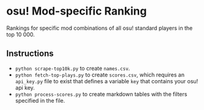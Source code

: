 # osu! Mod-specific Ranking

Rankings for specific mod combinations of all osu! standard players in the top 10 000.

## Instructions
* `python scrape-top10k.py` to create `names.csv`.
* `python fetch-top-plays.py` to create `scores.csv`, which requires an `api_key.py` file to exist that defines a variable `key` that contains your osu! api key.
* `python process-scores.py` to create markdown tables with the filters specified in the file.

